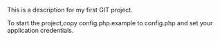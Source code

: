 This is a description for my first GIT project.

To start the project,copy config.php.example to config.php and set your application credentials.
